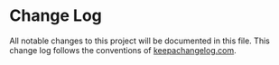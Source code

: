 # Change Log
All notable changes to this project will be documented in this file. This change log follows the conventions of [keepachangelog.com](http://keepachangelog.com/).

[Unreleased]: https://github.com/ycardon/joa-dices-clojure/compare/0.1.1...HEAD